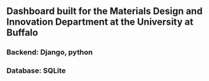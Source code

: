 ## Dashboard built for the Materials Design and Innovation Department at the University at Buffalo
### Backend: Django, python
### Database: SQLite
